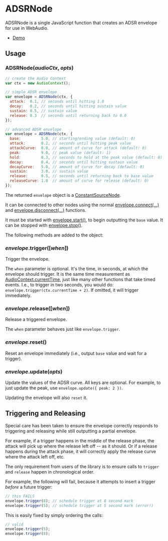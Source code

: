 ADSRNode
========

ADSRNode is a single JavaScript function that creates an ADSR envelope for use in WebAudio.

* [Demo](https://rawgit.com/voidqk/adsrnode/master/demo.html)

Usage
-----

### ADSRNode(*audioCtx*, *opts*)

```javascript
// create the Audio Context
var ctx = new AudioContext();

// simple ADSR envelope
var envelope = ADSRNode(ctx, {
  attack:  0.1, // seconds until hitting 1.0
  decay:   0.2, // seconds until hitting sustain value
  sustain: 0.5, // sustain value
  release: 0.3  // seconds until returning back to 0.0
});

// advanced ADSR envelope
var envelope = ADSRNode(ctx, {
  base:         5.0, // starting/ending value (default: 0)
  attack:       0.2, // seconds until hitting peak value
  attackCurve:  0.0, // amount of curve for attack (default: 0)
  peak:         9.0, // peak value (default: 1)
  hold:         0.3, // seconds to hold at the peak value (default: 0)
  decay:        0.4, // seconds until hitting sustain value
  decayCurve:   5.0, // amount of curve for decay (default: 0)
  sustain:      3.0, // sustain value
  release:      0.5, // seconds until returning back to base value
  releaseCurve: 1.0  // amount of curve for release (default: 0)
});
```

The returned `envelope` object is a
[ConstantSourceNode](https://developer.mozilla.org/en-US/docs/Web/API/ConstantSourceNode).

It can be connected to other nodes using the normal
[envelope.connect(...)](https://developer.mozilla.org/en-US/docs/Web/API/AudioNode/connect) and
[envelope.disconnect(...)](https://developer.mozilla.org/en-US/docs/Web/API/AudioNode/disconnect)
functions.

It must be started with
[envelope.start()](https://developer.mozilla.org/en-US/docs/Web/API/AudioScheduledSourceNode/start),
to begin outputting the `base` value.  It can be stopped with
[envelope.stop()](https://developer.mozilla.org/en-US/docs/Web/API/AudioScheduledSourceNode/stop).

The following methods are added to the object:

### *envelope*.trigger([*when*])

Trigger the envelope.

The `when` parameter is optional.  It's the time, in seconds, at which the envelope should trigger.
It is the same time measurement as
[AudioContext.currentTime](https://developer.mozilla.org/en-US/docs/Web/API/BaseAudioContext/currentTime),
just like many other functions that take timed events.  I.e., to trigger in two seconds, you
would do: `envelope.trigger(ctx.currentTime + 2)`.  If omitted, it will trigger immediately.

### *envelope*.release([*when*])

Release a triggered envelope.

The `when` parameter behaves just like `envelope.trigger`.

### *envelope*.reset()

Reset an envelope immediately (i.e., output `base` value and wait for a trigger).

### *envelope*.update(*opts*)

Update the values of the ADSR curve.  All keys are optional.  For example, to just update the
peak, use `envelope.update({ peak: 2 })`.

Updating the envelope will also `reset` it.

Triggering and Releasing
------------------------

Special care has been taken to ensure the envelope correctly responds to triggering and releasing
while still outputting a partial envelope.

For example, if a trigger happens in the middle of the release phase, the attack will pick up where
the release left off -- as it should.  Or if a release happens during the attack phase, it will
correctly apply the release curve where the attack left off, etc.

The only requirement from users of the library is to ensure calls to `trigger` and `release` happen
in chronological order.

For example, the following will fail, because it attempts to insert a trigger *before* a future
trigger:

```javascript
// this FAILS
envelope.trigger(8); // schedule trigger at 8 second mark
envelope.trigger(5); // schedule trigger at 5 second mark (error!)
```

This is easily fixed by simply ordering the calls:

```javascript
// valid
envelope.trigger(5);
envelope.trigger(8);
```
